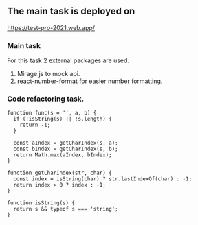 ## The main task is deployed on
https://test-pro-2021.web.app/

### Main task
For this task 2 external packages are used.
1. Mirage.js to mock api.
2. react-number-format for easier number formatting.

### Code refactoring task.

```
function func(s = '', a, b) {
  if (!isString(s) || !s.length) {
    return -1;
  }
	
  const aIndex = getCharIndex(s, a);
  const bIndex = getCharIndex(s, b);
  return Math.max(aIndex, bIndex);
}

function getCharIndex(str, char) {
  const index = isString(char) ? str.lastIndexOf(char) : -1;
  return index > 0 ? index : -1; 
}

function isString(s) {
  return s && typeof s === 'string';
}
```
